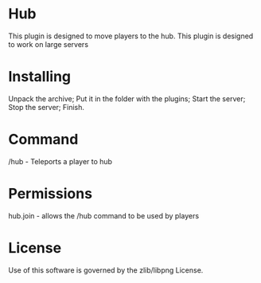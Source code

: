 # Hub

 This plugin is designed to move players to the hub. This plugin is designed to work on large servers
 
# Installing

Unpack the archive;
Put it in the folder with the plugins;
Start the server;
Stop the server;
Finish.

# Command

/hub - Teleports a player to hub

# Permissions

hub.join - allows the /hub command to be used by players

# License

Use of this software is governed by the zlib/libpng License.

